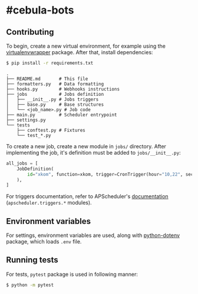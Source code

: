 # #cebula-bots

## Contributing

To begin, create a new virtual environment, for example using the [virtualenvwrapper](https://virtualenvwrapper.readthedocs.io/en/latest/install.html) package. After that, install dependencies:

```bash
$ pip install -r requirements.txt
```

```
.
├── README.md       # This file
├── formatters.py   # Data formatting
├── hooks.py        # Webhooks instructions
├── jobs            # Jobs definition
│   ├── __init__.py # Jobs triggers
│   ├── base.py     # Base structures
│   └── <job_name>.py # Job code
├── main.py         # Scheduler entrypoint
├── settings.py
└── tests
    ├── conftest.py # Fixtures
    └── test_*.py

```

To create a new job, create a new module in `jobs/` directory. After implementing the job, it's definition must be added to `jobs/__init__.py`:

```python
all_jobs = [
    JobDefinition(
        id="xkom", function=xkom, trigger=CronTrigger(hour="10,22", second="10")
    ),
]
```

For triggers documentation, refer to APScheduler's [documentation](https://apscheduler.readthedocs.io/en/latest/py-modindex.html) (`apscheduler.triggers.*` modules).

## Environment variables

For settings, environment variables are used, along with [python-dotenv](https://github.com/theskumar/python-dotenv) package, which loads `.env` file.

## Running tests

For tests, `pytest` package is used in following manner:

```bash
$ python -m pytest
```
